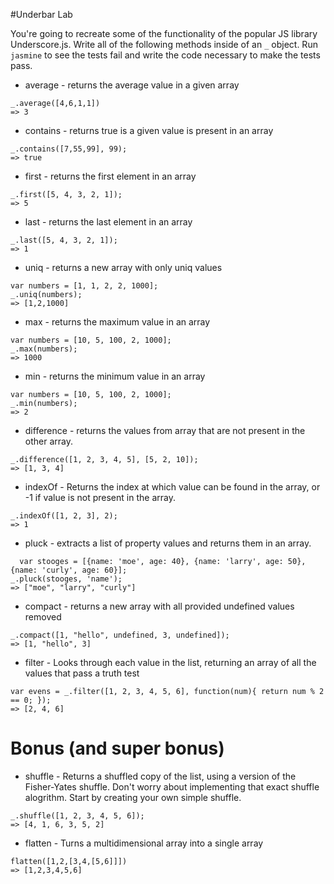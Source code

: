 #Underbar Lab

You're going to recreate some of the functionality of the popular JS library Underscore.js.  Write all of the following methods inside of an `_` object. Run `jasmine` to see the tests fail and write the code necessary to make the tests pass.



* average - returns the average value in a given array

```
_.average([4,6,1,1])
=> 3
```

* contains - returns true is a given value is present in an array

```
_.contains([7,55,99], 99);
=> true
```

* first - returns the first element in an array

```
_.first([5, 4, 3, 2, 1]);
=> 5
```

* last - returns the last element in an array

```
_.last([5, 4, 3, 2, 1]);
=> 1
```


* uniq - returns a new array with only uniq values

```
var numbers = [1, 1, 2, 2, 1000];
_.uniq(numbers);
=> [1,2,1000]
```

* max - returns the maximum value in an array


```
var numbers = [10, 5, 100, 2, 1000];
_.max(numbers);
=> 1000
```

* min - returns the minimum value in an array

```
var numbers = [10, 5, 100, 2, 1000];
_.min(numbers);
=> 2
```

* difference - returns the values from array that are not present in the other array.

```
_.difference([1, 2, 3, 4, 5], [5, 2, 10]);
=> [1, 3, 4]
```

* indexOf - Returns the index at which value can be found in the array, or -1 if value is not present in the array.

```
_.indexOf([1, 2, 3], 2);
=> 1
```


* pluck - extracts a list of property values and returns them in an array.

```
  var stooges = [{name: 'moe', age: 40}, {name: 'larry', age: 50}, {name: 'curly', age: 60}];
_.pluck(stooges, 'name');
=> ["moe", "larry", "curly"]
```


* compact - returns a new array with all provided undefined values removed

```
_.compact([1, "hello", undefined, 3, undefined]);
=> [1, "hello", 3]
```

* filter - Looks through each value in the list, returning an array of all the values that pass a truth test

```
var evens = _.filter([1, 2, 3, 4, 5, 6], function(num){ return num % 2 == 0; });
=> [2, 4, 6]
```

# Bonus (and super bonus)

* shuffle - Returns a shuffled copy of the list, using a version of the Fisher-Yates shuffle.  Don't worry about implementing that exact shuffle alogrithm.  Start by creating your own simple shuffle.

```
_.shuffle([1, 2, 3, 4, 5, 6]);
=> [4, 1, 6, 3, 5, 2]
```

* flatten - Turns a multidimensional array into a single array

```
flatten([1,2,[3,4,[5,6]]])
=> [1,2,3,4,5,6]
```